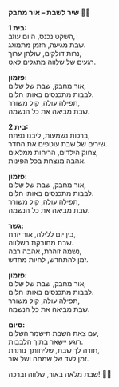 **שיר לשבת – אור מחבק** 🌷🌟  

**בית 1:**  
השקט נכנס, היום עוזב,  
שבת מגיעה, הזמן מתמוגג.  
נרות דולקים, שולחן ערוך,  
רגעים של שלווה מתגלים לאט.  

**פזמון:**  
אור מחבק, שבת של שלום,  
לבבות מתכנסים באותו חלום.  
תפילה עולה, קול משורר,  
שבת מביאה את כל הנשמה.  

**בית 2:**  
ברכות נשמעות, ליבנו נפתח,  
שירים של שבת עוטפים את החדר.  
צחוק הילדים, הריחות ממלאים,  
אהבה מנצחת בכל הפינות.  

**פזמון:**  
אור מחבק, שבת של שלום,  
לבבות מתכנסים באותו חלום.  
תפילה עולה, קול משורר,  
שבת מביאה את כל הנשמה.  

**גשר:**  
בין יום ללילה, אור יזרח,  
שבת מחובקת בשלווה.  
נשמה זוהרת, אהבה רבה,  
זמן להתחדש, לחיות מחדש.  

**פזמון:**  
אור מחבק, שבת של שלום,  
לבבות מתכנסים באותו חלום.  
תפילה עולה, קול משורר,  
שבת מביאה את כל הנשמה.  

**סיום:**  
עם צאת השבת תישמר השלום,  
רוגע יישאר בתוך הלבבות.  
תודה לך שבת, שליחותך נותרת,  
זמן לעד של שמחה ושל אור.  

שבת מלאה באור, שלווה וברכה! 🌸✨
